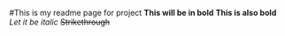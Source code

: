 #This is my readme page for project
**This will be in bold**
__This is also bold__
*Let it be italic*
~~Strikethrough~~
